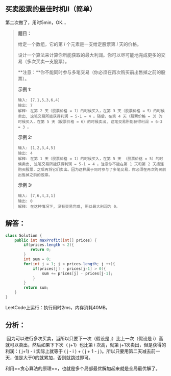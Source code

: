 ## 买卖股票的最佳时机II（简单）

第二次做了，用时5min，OK...

> **题目：**
>
> 给定一个数组，它的第 *i* 个元素是一支给定股票第 *i* 天的价格。
>
> 设计一个算法来计算你所能获取的最大利润。你可以尽可能地完成更多的交易（多次买卖一支股票）。
>
> **注意：**你不能同时参与多笔交易（你必须在再次购买前出售掉之前的股票）。
>
> **示例 1:**
>
> ```
> 输入: [7,1,5,3,6,4]
> 输出: 7
> 解释: 在第 2 天（股票价格 = 1）的时候买入，在第 3 天（股票价格 = 5）的时候卖出, 这笔交易所能获得利润 = 5-1 = 4 。随后，在第 4 天（股票价格 = 3）的时候买入，在第 5 天（股票价格 = 6）的时候卖出, 这笔交易所能获得利润 = 6-3 = 3 。
> ```
>
> **示例 2:**
>
> ```
> 输入: [1,2,3,4,5]
> 输出: 4
> 解释: 在第 1 天（股票价格 = 1）的时候买入，在第 5 天 （股票价格 = 5）的时候卖出, 这笔交易所能获得利润 = 5-1 = 4 。注意你不能在第 1 天和第 2 天接连购买股票，之后再将它们卖出。因为这样属于同时参与了多笔交易，你必须在再次购买前出售掉之前的股票。
> ```
>
> **示例 3:**
>
> ```
> 输入: [7,6,4,3,1]
> 输出: 0
> 解释: 在这种情况下, 没有交易完成, 所以最大利润为 0。
> ```

## 解答：

```java
class Solution {
    public int maxProfit(int[] prices) {
        if(prices.length < 2){
           return 0; 
        }
        int sum = 0; 
        for(int j = 1; j < prices.length; j ++){
            if(prices[j] - prices[j-1] > 0){
                sum += prices[j] - prices[j-1];
            }
        }
        return sum;                                                                               
    }
}
```

LeetCode上运行：执行用时2ms，内存消耗40MB。

## 分析：

​	因为可以进行多次买卖，当所以只要下一次（假设是 j）比上一次（假设是 i）高就可以卖出，然后如果下下次（ j+1）也比第 i 次高，就第 j+1次卖出，但是获得的利润：( j+1) - i 实际上就等于 ( j - i ) + ( j + 1 - j )。所以只要用第二天减去前一天，值是大于0的就累加，否则就跳过即可。

​	利用==贪心算法的原理==，也就是多个局部最优解加起来就是全局最优解了。

